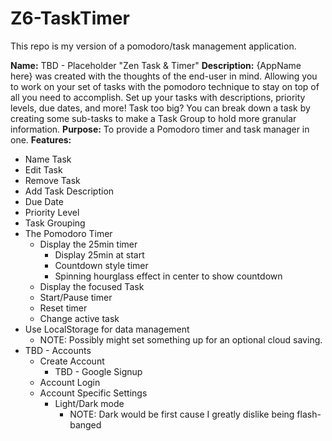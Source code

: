 # Z6-TaskTimer

This repo is my version of a pomodoro/task management application.

**Name:** TBD - Placeholder "Zen Task & Timer"
**Description:** {AppName here} was created with the thoughts of the end-user in mind. Allowing you to work on your set of tasks with the pomodoro technique to stay on top of all you need to accomplish. Set up your tasks with descriptions, priority levels, due dates, and more! Task too big? You can break down a task by creating some sub-tasks to make a Task Group to hold more granular information.
**Purpose:** To provide a Pomodoro timer and task manager in one.
**Features:**  
- Name Task
- Edit Task
- Remove Task
- Add Task Description
- Due Date
- Priority Level
- Task Grouping
- The Pomodoro Timer
	- Display the 25min timer
		- Display 25min at start
		- Countdown style timer
		- Spinning hourglass effect in center to show countdown
	- Display the focused Task
	- Start/Pause timer
	- Reset timer
	- Change active task
- Use LocalStorage for data management
	- NOTE: Possibly might set something up for an optional cloud saving.
- TBD - Accounts
	- Create Account
		- TBD - Google Signup
	- Account Login
	- Account Specific Settings
		- Light/Dark mode
			- NOTE: Dark would be first cause I greatly dislike being flash-banged

